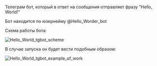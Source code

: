 Телеграм бот, который в ответ на сообщения отправляет фразу "Hello, World!"

Бот находится по юзернейму @Hello_Worder_bot

Схема работы бота:

![Hello_World_tgbot_scheme](https://github.com/user-attachments/assets/d3ff735c-7575-49e3-b2e4-6003ef315d8a)

В случае запуска он будет вести подобным образом:

![Hello_World_tgbot_example_of_work](https://github.com/user-attachments/assets/121ae596-6b08-4ae4-8af0-0a42f850a0bf)


